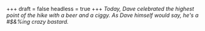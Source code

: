 
+++
draft = false
headless = true
+++
_Today, Dave celebrated the highest point of the hike with a beer and a ciggy. As Dave himself would say, he's a #$&amp;%ing crazy bastard._
